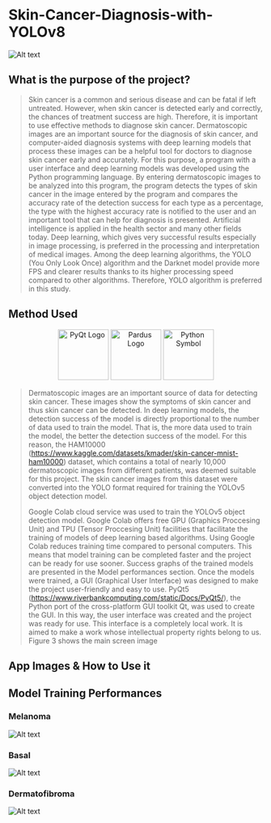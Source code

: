 # Skin-Cancer-Diagnosis-with-YOLOv8

![Alt text](https://github.com/Eminkorkut/Skin-Cancer-Diagnosis-with-YOLOv8-/blob/main/files/mainPhoto.png)

## What is the purpose of the project?
> Skin cancer is a common and serious disease and can be fatal if left untreated. However, when skin cancer is detected early and correctly, the chances of treatment success are high. Therefore, it is important to use effective methods to diagnose skin cancer. Dermatoscopic images are an important source for the diagnosis of skin cancer, and computer-aided diagnosis systems with deep learning models that process these images can be a helpful tool for doctors to diagnose skin cancer early and accurately. For this purpose, a program with a user interface and deep learning models was developed using the Python programming language. By entering dermatoscopic images to be analyzed into this program, the program detects the types of skin cancer in the image entered by the program and compares the accuracy rate of the detection success for each type as a percentage, the type with the highest accuracy rate is notified to the user and an important tool that can help for diagnosis is presented. Artificial intelligence is applied in the health sector and many other fields today. Deep learning, which gives very successful results especially in image processing, is preferred in the processing and interpretation of medical images. Among the deep learning algorithms, the YOLO (You Only Look Once) algorithm and the Darknet model provide more FPS and clearer results thanks to its higher processing speed compared to other algorithms. Therefore, YOLO algorithm is preferred in this study.

## Method Used

<p align="center">  
  <img src="https://github.com/Eminkorkut/Skin-Cancer-Diagnosis-with-YOLOv8-/blob/main/files/PyQt-Logo.wine.png" alt="PyQt Logo" width="100"/>
  <img src="https://github.com/Eminkorkut/Skin-Cancer-Diagnosis-with-YOLOv8-/blob/main/files/Pardus_logo.svg.png" alt="Pardus Logo" width="100"/>
  <img src="https://github.com/Eminkorkut/Skin-Cancer-Diagnosis-with-YOLOv8-/blob/main/files/Python-Symbol.png" alt="Python Symbol" width="100"/>
</p>

> Dermatoscopic images are an important source of data for detecting skin cancer. These images show the symptoms of skin cancer and thus skin cancer can be detected. In deep learning models, the detection success of the model is directly proportional to the number of data used to train the model. That is, the more data used to train the model, the better the detection success of the model. For this reason, the HAM10000 (https://www.kaggle.com/datasets/kmader/skin-cancer-mnist-ham10000) dataset, which contains a total of nearly 10,000 dermatoscopic images from different patients, was deemed suitable for this project. The skin cancer images from this dataset were converted into the YOLO format required for training the YOLOv5 object detection model.
> 
> Google Colab cloud service was used to train the YOLOv5 object detection model. Google Colab offers free GPU (Graphics Proccesing Unit) and TPU (Tensor Proccesing Unit) facilities that facilitate the training of models of deep learning based algorithms. Using Google Colab reduces training time compared to personal computers. This means that model training can be completed faster and the project can be ready for use sooner. Success graphs of the trained models are presented in the Model performances section. Once the models were trained, a GUI (Graphical User Interface) was designed to make the project user-friendly and easy to use. PyQt5 (https://www.riverbankcomputing.com/static/Docs/PyQt5/), the Python port of the cross-platform GUI toolkit Qt, was used to create the GUI. In this way, the user interface was created and the project was ready for use. This interface is a completely local work. It is aimed to make a work whose intellectual property rights belong to us. Figure 3 shows the main screen image


## App Images & How to Use it

## Model Training Performances
### Melanoma
![Alt text](https://github.com/Eminkorkut/Skin-Cancer-Diagnosis-with-YOLOv8-/blob/main/files/melanoma_results.png)
### Basal
![Alt text](https://github.com/Eminkorkut/Skin-Cancer-Diagnosis-with-YOLOv8-/blob/main/files/basal_results.png)
### Dermatofibroma
![Alt text](https://github.com/Eminkorkut/Skin-Cancer-Diagnosis-with-YOLOv8-/blob/main/files/dermatofibroma_results.png)

